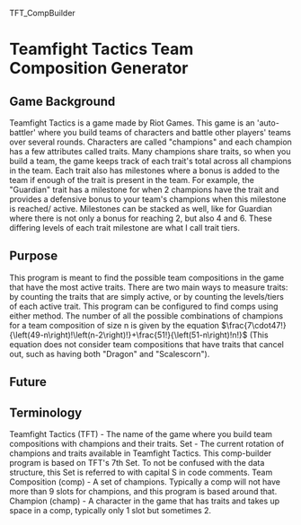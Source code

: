TFT_CompBuilder
# Teamfight Tactics Team Composition Generator
## Game Background
  Teamfight Tactics is a game made by Riot Games. This game is an 'auto-battler' where you build teams of characters and battle other players' teams over several rounds. Characters are called "champions" and each champion has a few attributes called traits. Many champions share traits, so when you build a team, the game keeps track of each trait's total across all champions in the team. Each trait also has milestones where a bonus is added to the team if enough of the trait is present in the team. For example, the "Guardian" trait has a milestone for when 2 champions have the trait and provides a defensive bonus to your team's champions when this milestone is reached/ active. Milestones can be stacked as well, like for Guardian where there is not only a bonus for reaching 2, but also 4 and 6. These differing levels of each trait milestone are what I call trait tiers.
  
## Purpose
  This program is meant to find the possible team compositions in the game that have the most active traits. There are two main ways to measure traits: by counting the traits that are simply active, or by counting the levels/tiers of each active trait. This program can be configured to find comps using either method. The number of all the possible combinations of champions for a team composition of size n is given by the equation $\frac{7\cdot47!}{\left(49-n\right)!\left(n-2\right)!}+\frac{51!}{\left(51-n\right)!n!}$ (This equation does not consider team compositions that have traits that cancel out, such as having both "Dragon" and "Scalescorn").

## Future


## Terminology
  Teamfight Tactics (TFT) - The name of the game where you build team compositions with champions and their traits.
  Set - The current rotation of champions and traits available in Teamfight Tactics. This comp-builder program is based on TFT's 7th Set. To not be confused with the data structure, this Set is referred to with capital S in code comments.
  Team Composition (comp) - A set of champions. Typically a comp will not have more than 9 slots for champions, and this program is based around that. 
  Champion (champ) - A character in the game that has traits and takes up space in a comp, typically only 1 slot but sometimes 2.
